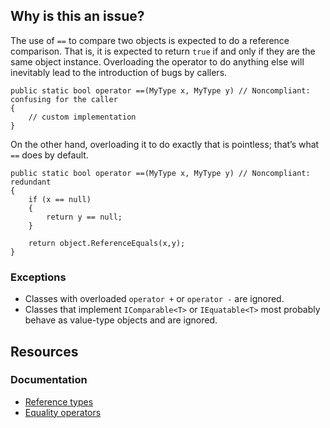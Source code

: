 ## Why is this an issue?
 
The use of `==` to compare two objects is expected to do a reference comparison. That is, it is expected to return `true` if and only if they are the same object instance. Overloading the operator to do anything else will inevitably lead to the introduction of bugs by callers.

    public static bool operator ==(MyType x, MyType y) // Noncompliant: confusing for the caller
    {
        // custom implementation
    }

On the other hand, overloading it to do exactly that is pointless; that’s what `==` does by default.

    public static bool operator ==(MyType x, MyType y) // Noncompliant: redundant
    {
        if (x == null)
        {
            return y == null;
        }
    
        return object.ReferenceEquals(x,y);
    }

### Exceptions
 
- Classes with overloaded `operator +` or `operator -` are ignored.
- Classes that implement `IComparable<T>` or `IEquatable<T>` most probably behave as value-type objects and are
  ignored.

## Resources
 
### Documentation

- [Reference types](https://learn.microsoft.com/en-us/dotnet/csharp/language-reference/keywords/reference-types)
- [Equality operators](https://learn.microsoft.com/en-us/dotnet/csharp/language-reference/operators/equality-operators)